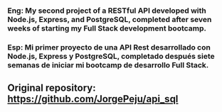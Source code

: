 ### Eng: My second project of a RESTful API developed with Node.js, Express, and PostgreSQL, completed after seven weeks of starting my Full Stack development bootcamp.

### Esp: Mi primer proyecto de una API Rest desarrollado con Node.js, Express y PostgreSQL, completado después siete semanas de iniciar mi bootcamp de desarrollo Full Stack.

## Original repository: https://github.com/JorgePeju/api_sql
